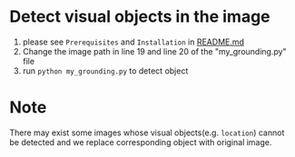 # Detect visual objects in the image
1. please see `Prerequisites` and `Installation` in [README.md](./README.md)
2. Change the image path in line 19 and line 20 of the "my_grounding.py" file
3. run `python my_grounding.py` to detect object

# Note
There may exist some images whose visual objects(e.g. `location`) cannot be detected and we replace corresponding object with original image.  